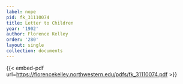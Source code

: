 ```yaml
---
label: nope
pid: fk_31110074
title: Letter to Children
year: '1902'
author: Florence Kelley
order: '280'
layout: single
collection: documents
---
```



{{< embed-pdf url=https://florencekelley.northwestern.edu/pdfs/fk_31110074.pdf >}}